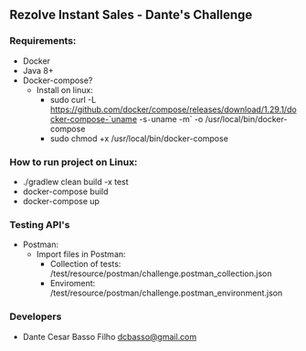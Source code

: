 ## Rezolve Instant Sales - Dante's Challenge

### Requirements:
- Docker
- Java 8+
- Docker-compose?
  - Install on linux:
    - sudo curl -L https://github.com/docker/compose/releases/download/1.29.1/docker-compose-`uname -s`-`uname -m` -o /usr/local/bin/docker-compose
    - sudo chmod +x /usr/local/bin/docker-compose   

### How to run project on Linux:
- ./gradlew clean build -x test
- docker-compose build
- docker-compose up

### Testing API's

- Postman:
  - Import files in Postman:
    - Collection of tests: /test/resource/postman/challenge.postman_collection.json
    - Enviroment: /test/resource/postman/challenge.postman_environment.json

### Developers

- Dante Cesar Basso Filho <dcbasso@gmail.com>
